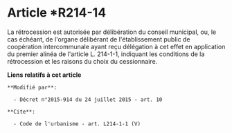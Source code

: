 # Article *R214-14

La rétrocession est autorisée par délibération du conseil municipal, ou, le cas échéant, de l'organe délibérant de
l'établissement public de coopération intercommunale ayant reçu délégation à cet effet en application du premier alinéa de
l'article L. 214-1-1, indiquant les conditions de la rétrocession et les raisons du choix du cessionnaire.

**Liens relatifs à cet article**

	**Modifié par**:

	  - Décret n°2015-914 du 24 juillet 2015 - art. 10

	**Cite**:

	  - Code de l'urbanisme - art. L214-1-1 (V)

